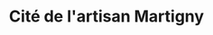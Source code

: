 ---
title: "Cité de l'artisan Martigny"
url: /martigny/cite-de-lartisan-martigny/
shop: Eisenwaren
---